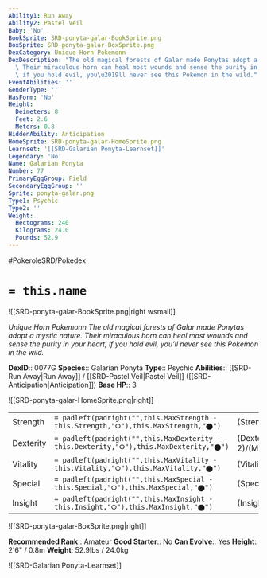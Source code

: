 ```yaml
---
Ability1: Run Away
Ability2: Pastel Veil
Baby: 'No'
BookSprite: SRD-ponyta-galar-BookSprite.png
BoxSprite: SRD-ponyta-galar-BoxSprite.png
DexCategory: Unique Horn Pokemonn
DexDescription: "The old magical forests of Galar made Ponytas adopt a mystic nature.\
  \ Their miraculous horn can heal most wounds and sense the purity in your heart,\
  \ if you hold evil, you\u2019ll never see this Pokemon in the wild."
EventAbilities: ''
GenderType: ''
HasForm: 'No'
Height:
  Deimeters: 8
  Feet: 2.6
  Meters: 0.8
HiddenAbility: Anticipation
HomeSprite: SRD-ponyta-galar-HomeSprite.png
Learnset: '[[SRD-Galarian Ponyta-Learnset]]'
Legendary: 'No'
Name: Galarian Ponyta
Number: 77
PrimaryEggGroup: Field
SecondaryEggGroup: ''
Sprite: ponyta-galar.png
Type1: Psychic
Type2: ''
Weight:
  Hectograms: 240
  Kilograms: 24.0
  Pounds: 52.9
---
```


#PokeroleSRD/Pokedex

# `= this.name`

![[SRD-ponyta-galar-BookSprite.png|right wsmall]]

*Unique Horn Pokemonn*
*The old magical forests of Galar made Ponytas adopt a mystic nature. Their miraculous horn can heal most wounds and sense the purity in your heart, if you hold evil, you’ll never see this Pokemon in the wild.*

**DexID**:: 0077G
**Species**:: Galarian Ponyta
**Type**:: Psychic
**Abilities**:: [[SRD-Run Away|Run Away]] / [[SRD-Pastel Veil|Pastel Veil]] ([[SRD-Anticipation|Anticipation]])
**Base HP**:: 3

![[SRD-ponyta-galar-HomeSprite.png|right]]

|           |                                                                                        |                                          |
| --------- | -------------------------------------------------------------------------------------- | ---------------------------------------- |
| Strength  | `= padleft(padright("",this.MaxStrength - this.Strength,"⭘"),this.MaxStrength,"⬤")`    | (Strength::2)/(MaxStrength::5)   |
| Dexterity | `= padleft(padright("",this.MaxDexterity - this.Dexterity,"⭘"),this.MaxDexterity,"⬤")` | (Dexterity:: 2)/(MaxDexterity::5) |
| Vitality  | `= padleft(padright("",this.MaxVitality - this.Vitality,"⭘"),this.MaxVitality,"⬤")`    | (Vitality::2)/(MaxVitality::4)   |
| Special   | `= padleft(padright("",this.MaxSpecial - this.Special,"⭘"),this.MaxSpecial,"⬤")`       | (Special::2)/(MaxSpecial::4)     |
| Insight   | `= padleft(padright("",this.MaxInsight - this.Insight,"⭘"),this.MaxInsight,"⬤")`       | (Insight::2)/(MaxInsight::4)     |

![[SRD-ponyta-galar-BoxSprite.png|right]]

**Recommended Rank**:: Amateur
**Good Starter**:: No
**Can Evolve**:: Yes
**Height**: 2'6" / 0.8m
**Weight**: 52.9lbs / 24.0kg

![[SRD-Galarian Ponyta-Learnset]]